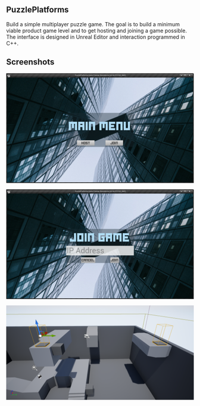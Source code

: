 PuzzlePlatforms
--------------------------------------------------------------------------------

Build a simple multiplayer puzzle game. The goal is to build a minimum viable
product game level and to get hosting and joining a game possible. The interface
is designed in Unreal Editor and interaction programmed in C++.

## Screenshots

![MainMenu](Saved/Screenshots/Windows/MainMenu.png)

![JoinMenu](Saved/Screenshots/Windows/JoinMenu.png)

![Level Overview Screenshot](Saved/Screenshots/Windows/ScreenShot00000.png)
